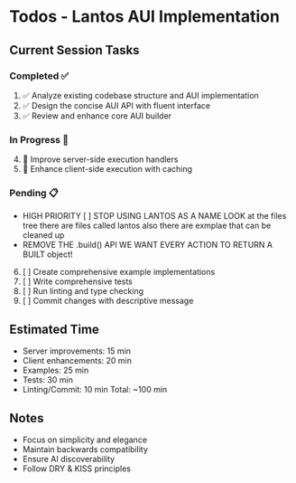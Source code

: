 # Todos - Lantos AUI Implementation

## Current Session Tasks

### Completed ✅
1. ✅ Analyze existing codebase structure and AUI implementation
2. ✅ Design the concise AUI API with fluent interface
3. ✅ Review and enhance core AUI builder

### In Progress 🔄
4. 🔄 Improve server-side execution handlers
5. 🔄 Enhance client-side execution with caching

### Pending 📋
-  HIGH PRIORITY [ ] STOP USING LANTOS AS A NAME LOOK at the files tree there are files called lantos also there are exmplae that can be cleaned up
- REMOVE THE .build() API WE WANT EVERY ACTION TO RETURN A BUILT object!
6. [ ] Create comprehensive example implementations
7. [ ] Write comprehensive tests
8. [ ] Run linting and type checking
9. [ ] Commit changes with descriptive message

## Estimated Time
- Server improvements: 15 min
- Client enhancements: 20 min
- Examples: 25 min
- Tests: 30 min
- Linting/Commit: 10 min
Total: ~100 min

## Notes
- Focus on simplicity and elegance
- Maintain backwards compatibility
- Ensure AI discoverability
- Follow DRY & KISS principles